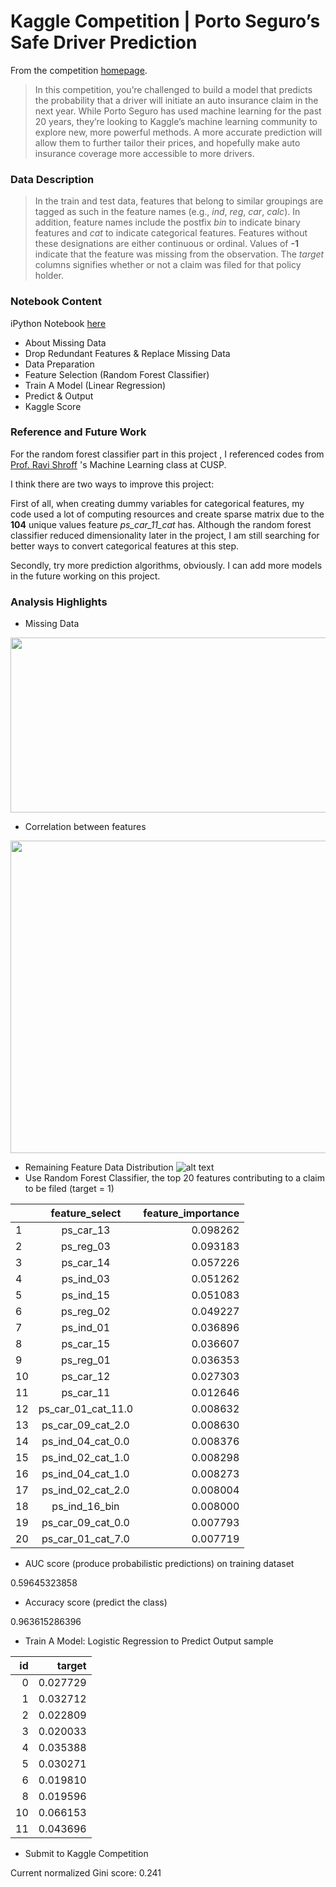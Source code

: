 # Kaggle Competition | Porto Seguro’s Safe Driver Prediction
From the competition [homepage](https://www.kaggle.com/c/porto-seguro-safe-driver-prediction).

>In this competition, you’re challenged to build a model that predicts the probability that a driver will initiate an auto insurance claim in the next year. While Porto Seguro has used machine learning for the past 20 years, they’re looking to Kaggle’s machine learning community to explore new, more powerful methods. A more accurate prediction will allow them to further tailor their prices, and hopefully make auto insurance coverage more accessible to more drivers.

### Data Description

>In the train and test data, features that belong to similar groupings are tagged as such in the feature names (e.g., *ind*, *reg*, *car*, *calc*). In addition, feature names include the postfix *bin* to indicate binary features and *cat* to indicate categorical features. Features without these designations are either continuous or ordinal. Values of **-1** indicate that the feature was missing from the observation. The *target* columns signifies whether or not a claim was filed for that policy holder.

### Notebook Content
iPython Notebook [here](https://github.com/Jihenghuang/kaggle-porto-seguro/blob/master/porto-seguro-jiheng.ipynb)
* About Missing Data
* Drop Redundant Features & Replace Missing Data
* Data Preparation
* Feature Selection (Random Forest Classifier)
* Train A Model (Linear Regression)
* Predict & Output
* Kaggle Score

### Reference and Future Work
For the random forest classifier part in this project , I referenced codes from [Prof. Ravi Shroff](http://cusp.nyu.edu/people/ravi-shroff/) 's Machine Learning class at CUSP.

I think there are two ways to improve this project: 

First of all, when creating dummy variables for categorical features, my code used a lot of computing resources and create sparse matrix due to the **104** unique values feature *ps_car_11_cat* has. Although the random forest classifier reduced dimensionality later in the project, I am still searching for better ways to convert categorical features at this step. 

Secondly, try more prediction algorithms, obviously. I can add more models in the future working on this project.

### Analysis Highlights
* Missing Data

<p align="center">
  <img width="700" height="280" src="http://jihenghuang.com/wp-content/uploads/2017/10/5-Features-with-Most-Data-Missing.jpg">
</p>


* Correlation between features

<p align="right">
  <img width="1200" height="500" src="http://jihenghuang.com/wp-content/uploads/2017/10/Correlation-Between-Features.jpg">
</p>

* Remaining Feature Data Distribution
![alt text](http://jihenghuang.com/wp-content/uploads/2017/10/Feature-Data-Distribution.jpg)
* Use Random Forest Classifier, the top 20 features contributing to a claim to be filed (target = 1)

|       | feature_select | feature_importance|
|-------|:--------------:| -----------------:|
|1      |      ps_car_13 |           0.098262|
|2       |     ps_reg_03   |         0.093183|
|3|            ps_car_14    |        0.057226|
|4    |        ps_ind_03     |       0.051262|
|5     |       ps_ind_15      |      0.051083|
|6|            ps_reg_02       |     0.049227|
|7 |           ps_ind_01        |    0.036896|
|8  |          ps_car_15         |   0.036607|
|9   |         ps_reg_01          |  0.036353|
|10   |         ps_car_12          |  0.027303|
|11|           ps_car_11|            0.012646|
|12 | ps_car_01_cat_11.0 |           0.008632|
|13  | ps_car_09_cat_2.0  |          0.008630|
|14   |ps_ind_04_cat_0.0   |         0.008376|
|15 |  ps_ind_02_cat_1.0    |        0.008298|
|16  | ps_ind_04_cat_1.0     |       0.008273|
|17   |ps_ind_02_cat_2.0      |      0.008004|
|18 |      ps_ind_16_bin       |     0.008000|
|19  | ps_car_09_cat_0.0         |   0.007793|
|20  | ps_car_01_cat_7.0        |    0.007719|

* AUC score (produce probabilistic predictions) on training dataset

0.59645323858

* Accuracy score (predict the class)

0.963615286396

* Train A Model: Logistic Regression to Predict
Output sample

|	id|	target|
|--------------:| -----------------:|
|	0| 0.027729|
|	1	|0.032712|
|	2	|0.022809|
|	3|	0.020033|
|	4|	0.035388|
|	5	|0.030271|
|	6	|0.019810|
|	8	|0.019596|
|	10	|0.066153|
|	11	|0.043696|

* Submit to Kaggle Competition

Current normalized Gini score: 0.241

